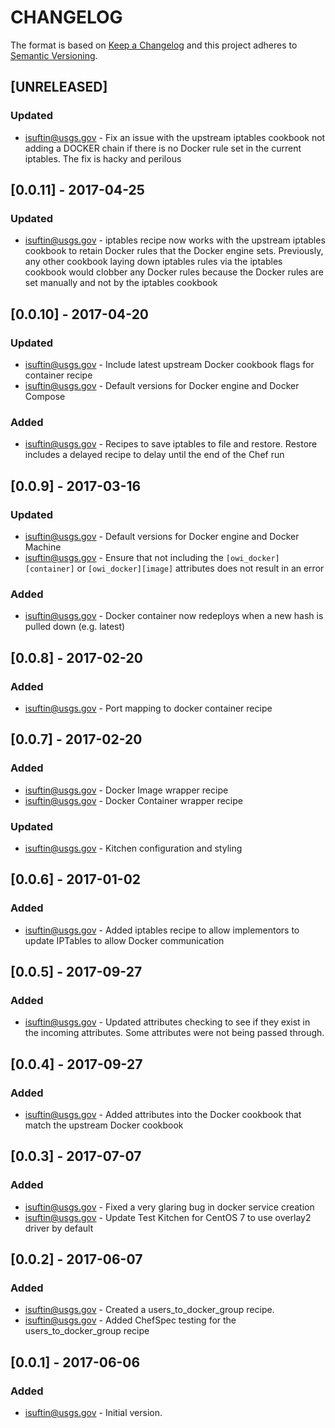# CHANGELOG

The format is based on [Keep a Changelog](http://keepachangelog.com/)
and this project adheres to [Semantic Versioning](http://semver.org/).

## [UNRELEASED]
### Updated
- isuftin@usgs.gov - Fix an issue with the upstream iptables cookbook not adding
a DOCKER chain if there is no Docker rule set in the current iptables. The fix
is hacky and perilous

## [0.0.11] - 2017-04-25
### Updated
- isuftin@usgs.gov - iptables recipe now works with the  upstream iptables cookbook
to retain Docker rules that the Docker engine sets. Previously, any other cookbook
laying down iptables rules via the iptables cookbook would clobber any Docker rules
because the Docker rules are set manually and not by the iptables cookbook

## [0.0.10] - 2017-04-20
### Updated
- isuftin@usgs.gov - Include latest upstream Docker cookbook flags for container recipe
- isuftin@usgs.gov - Default versions for Docker engine and Docker Compose
### Added
- isuftin@usgs.gov - Recipes to save iptables to file and restore. Restore includes
a delayed recipe to delay until the end of the Chef run

## [0.0.9] - 2017-03-16
### Updated
- isuftin@usgs.gov - Default versions for Docker engine and Docker Machine
- isuftin@usgs.gov - Ensure that not including the `[owi_docker][container]` or
`[owi_docker][image]` attributes does not result in an error
### Added
- isuftin@usgs.gov - Docker container now redeploys when a new hash is pulled down (e.g. latest)


## [0.0.8] - 2017-02-20
### Added
- isuftin@usgs.gov - Port mapping to docker container recipe

## [0.0.7] - 2017-02-20
### Added
- isuftin@usgs.gov - Docker Image wrapper recipe
- isuftin@usgs.gov - Docker Container wrapper recipe
### Updated
- isuftin@usgs.gov - Kitchen configuration and styling

## [0.0.6] - 2017-01-02
### Added
- isuftin@usgs.gov - Added iptables recipe to allow implementors to update IPTables to allow Docker communication

## [0.0.5] - 2017-09-27
### Added
- isuftin@usgs.gov - Updated attributes checking to see if they exist in the incoming attributes. Some attributes were not being passed through.

## [0.0.4] - 2017-09-27
### Added
- isuftin@usgs.gov - Added attributes into the Docker cookbook that match the upstream Docker cookbook

## [0.0.3] - 2017-07-07
### Added
- isuftin@usgs.gov - Fixed a very glaring bug in docker service creation
- isuftin@usgs.gov - Update Test Kitchen for CentOS 7 to use overlay2 driver by default

## [0.0.2] - 2017-06-07
### Added
- isuftin@usgs.gov - Created a users_to_docker_group recipe.
- isuftin@usgs.gov - Added ChefSpec testing for the users_to_docker_group recipe

## [0.0.1] - 2017-06-06
### Added
- isuftin@usgs.gov - Initial version.
